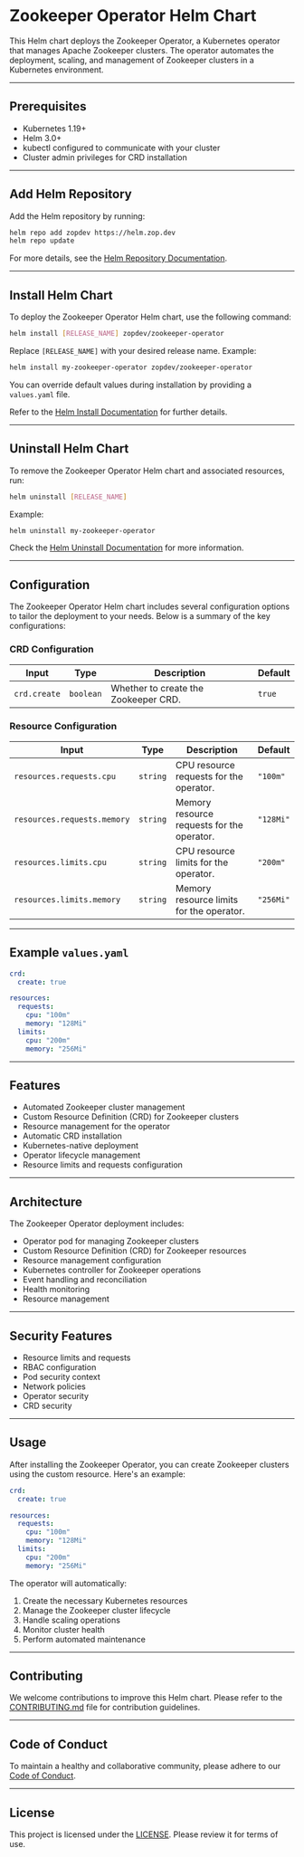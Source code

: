 # Zookeeper Operator Helm Chart

This Helm chart deploys the Zookeeper Operator, a Kubernetes operator that manages Apache Zookeeper clusters. The operator automates the deployment, scaling, and management of Zookeeper clusters in a Kubernetes environment.

---

## Prerequisites

- Kubernetes 1.19+
- Helm 3.0+
- kubectl configured to communicate with your cluster
- Cluster admin privileges for CRD installation

---

## Add Helm Repository

Add the Helm repository by running:

```bash
helm repo add zopdev https://helm.zop.dev
helm repo update
```

For more details, see the [Helm Repository Documentation](https://helm.sh/docs/helm/helm_repo/).

---

## Install Helm Chart

To deploy the Zookeeper Operator Helm chart, use the following command:

```bash
helm install [RELEASE_NAME] zopdev/zookeeper-operator
```

Replace `[RELEASE_NAME]` with your desired release name. Example:

```bash
helm install my-zookeeper-operator zopdev/zookeeper-operator
```

You can override default values during installation by providing a `values.yaml` file.

Refer to the [Helm Install Documentation](https://helm.sh/docs/helm/helm_install/) for further details.

---

## Uninstall Helm Chart

To remove the Zookeeper Operator Helm chart and associated resources, run:

```bash
helm uninstall [RELEASE_NAME]
```

Example:

```bash
helm uninstall my-zookeeper-operator
```

Check the [Helm Uninstall Documentation](https://helm.sh/docs/helm/helm_uninstall/) for more information.

---

## Configuration

The Zookeeper Operator Helm chart includes several configuration options to tailor the deployment to your needs. Below is a summary of the key configurations:

### CRD Configuration

| **Input**                    | **Type**  | **Description**                                                                                | **Default**           |
|------------------------------|-----------|------------------------------------------------------------------------------------------------|-----------------------|
| `crd.create`                 | `boolean` | Whether to create the Zookeeper CRD.                                                          | `true`               |

### Resource Configuration

| **Input**                    | **Type**  | **Description**                                                                                | **Default**           |
|------------------------------|-----------|------------------------------------------------------------------------------------------------|-----------------------|
| `resources.requests.cpu`     | `string`  | CPU resource requests for the operator.                                                        | `"100m"`             |
| `resources.requests.memory`  | `string`  | Memory resource requests for the operator.                                                     | `"128Mi"`            |
| `resources.limits.cpu`       | `string`  | CPU resource limits for the operator.                                                          | `"200m"`             |
| `resources.limits.memory`    | `string`  | Memory resource limits for the operator.                                                       | `"256Mi"`            |

---

## Example `values.yaml`

```yaml
crd:
  create: true

resources: 
  requests:
    cpu: "100m"
    memory: "128Mi"
  limits:
    cpu: "200m"
    memory: "256Mi"
```

---

## Features

- Automated Zookeeper cluster management
- Custom Resource Definition (CRD) for Zookeeper clusters
- Resource management for the operator
- Automatic CRD installation
- Kubernetes-native deployment
- Operator lifecycle management
- Resource limits and requests configuration

---

## Architecture

The Zookeeper Operator deployment includes:
- Operator pod for managing Zookeeper clusters
- Custom Resource Definition (CRD) for Zookeeper resources
- Resource management configuration
- Kubernetes controller for Zookeeper operations
- Event handling and reconciliation
- Health monitoring
- Resource management

---

## Security Features

- Resource limits and requests
- RBAC configuration
- Pod security context
- Network policies
- Operator security
- CRD security

---

## Usage

After installing the Zookeeper Operator, you can create Zookeeper clusters using the custom resource. Here's an example:

```yaml
crd:
  create: true

resources:
  requests:
    cpu: "100m"
    memory: "128Mi"
  limits:
    cpu: "200m"
    memory: "256Mi"
```

The operator will automatically:
1. Create the necessary Kubernetes resources
2. Manage the Zookeeper cluster lifecycle
3. Handle scaling operations
4. Monitor cluster health
5. Perform automated maintenance

---

## Contributing

We welcome contributions to improve this Helm chart. Please refer to the [CONTRIBUTING.md](../../CONTRIBUTING.md) file for contribution guidelines.

---

## Code of Conduct

To maintain a healthy and collaborative community, please adhere to our [Code of Conduct](../../CODE_OF_CONDUCT.md).

---

## License

This project is licensed under the [LICENSE](../../LICENSE). Please review it for terms of use. 